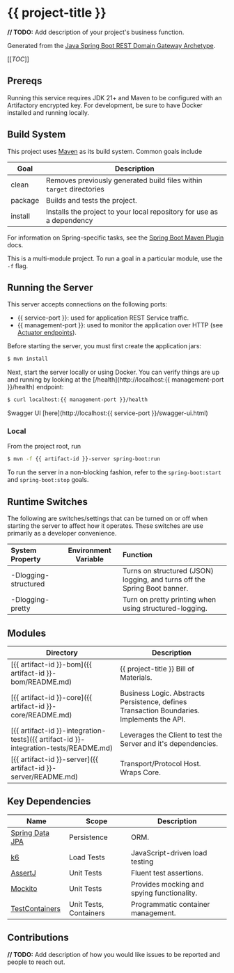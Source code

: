 # {{ project-title }}

**// TODO:** Add description of your project's business function.

Generated from the [Java Spring Boot REST Domain Gateway Archetype](https://github.com/p6m-dev/java-spring-boot-rest-domain-gateway-archetype). 

[[_TOC_]]

## Prereqs
Running this service requires JDK 21+ and Maven to be configured with an Artifactory encrypted key.
For development, be sure to have Docker installed and running locally.


## Build System
This project uses [Maven](https://maven.apache.org/) as its build system. Common goals include

| Goal    | Description                                                           |
|---------|-----------------------------------------------------------------------|
| clean   | Removes previously generated build files within `target` directories  |
| package | Builds and tests the project.                                         |
| install | Installs the project to your local repository for use as a dependency |

For information on Spring-specific tasks, see the [Spring Boot Maven Plugin](https://docs.spring.io/spring-boot/docs/current/maven-plugin/reference/htmlsingle/#?.?) docs.

This is a multi-module project. To run a goal in a particular module, use the `-f` flag.

## Running the Server
This server accepts connections on the following ports:
- {{ service-port }}: used for application REST Service traffic.
- {{ management-port }}: used to monitor the application over HTTP (see [Actuator endpoints](https://docs.spring.io/spring-boot/docs/current/reference/html/actuator.html#actuator.endpoints)).

Before starting the server, you must first create the application jars:
```bash
$ mvn install
```

Next, start the server locally or using Docker. You can verify things are up and running by looking at the [/health](http://localhost:{{ management-port }}/health) endpoint:
```bash
$ curl localhost:{{ management-port }}/health
```

Swagger UI [here](http://localhost:{{ service-port }}/swagger-ui.html)


### Local
From the project root, run
```bash
$ mvn -f {{ artifact-id }}-server spring-boot:run
```
To run the server in a non-blocking fashion, refer to the `spring-boot:start` and `spring-boot:stop` goals.

## Runtime Switches

The following are switches/settings that can be turned on or off when starting the server to affect how it operates. These
switches are use primarily as a developer convenience.

| System Property      | Environment Variable | Function                                                                  |
|:---------------------|----------------------|:--------------------------------------------------------------------------|
| -Dlogging-structured |                      | Turns on structured (JSON) logging, and turns off the Spring Boot banner. |
| -Dlogging-pretty     |                      | Turn on pretty printing when using structured-logging.                    |

## Modules

| Directory | Description |
| --------- | ----------- |
| [{{ artifact-id }}-bom]({{ artifact-id }}-bom/README.md) | {{ project-title }} Bill of Materials. |
| [{{ artifact-id }}-core]({{ artifact-id }}-core/README.md) | Business Logic. Abstracts Persistence, defines Transaction Boundaries. Implements the API. |
| [{{ artifact-id }}-integration-tests]({{ artifact-id }}-integration-tests/README.md) | Leverages the Client to test the Server and it's dependencies. |
| [{{ artifact-id }}-server]({{ artifact-id }}-server/README.md) | Transport/Protocol Host.  Wraps Core. |

## Key Dependencies

| Name                                                                                           | Scope                  | Description                                                            |
|------------------------------------------------------------------------------------------------|------------------------|------------------------------------------------------------------------|
| [Spring Data JPA](https://docs.spring.io/spring-data/jpa/docs/2.5.1/reference/html/#reference) | Persistence            | ORM.                                                                   | 
| [k6](https://k6.io/)                                                                           | Load Tests             | JavaScript-driven load testing                                         |
| [AssertJ](https://joel-costigliola.github.io/assertj/)                                         | Unit Tests             | Fluent test assertions.                                                |
| [Mockito](https://site.mockito.org/)                                                           | Unit Tests             | Provides mocking and spying functionality.                             |
| [TestContainers](https://www.testcontainers.org/)                                              | Unit Tests, Containers | Programmatic container management.                                     |

## Contributions
**// TODO:** Add description of how you would like issues to be reported and people to reach out.

